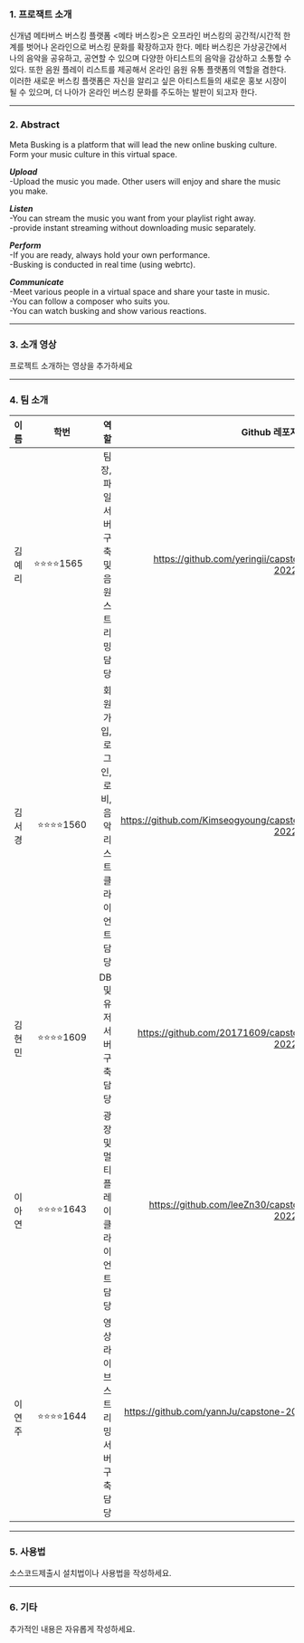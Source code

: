 ### 1. 프로잭트 소개
신개념 메타버스 버스킹 플랫폼 <메타 버스킹>은 오프라인 버스킹의 공간적/시간적 한계를 벗어나 온라인으로 버스킹 문화를 확장하고자 한다.
메타 버스킹은 가상공간에서 나의 음악을 공유하고, 공연할 수 있으며 다양한 아티스트의 음악을 감상하고 소통할 수 있다. 또한 음원 플레이 리스트를 제공해서 온라인 음원 유통 플랫폼의 역할을 겸한다.
이러한 새로운 버스킹 플랫폼은 자신을 알리고 싶은 아티스트들의 새로운 홍보 시장이 될 수 있으며, 더 나아가 온라인 버스킹 문화를 주도하는 발판이 되고자 한다.

---------------------------------------------------------------------------------------------------------------

### 2. Abstract
Meta Busking is a platform that will lead the new online busking culture. Form your music culture in this virtual space.

***Upload***<br>
  -Upload the music you made. Other users will enjoy and share the music you make.<br>

***Listen***<br>
  -You can stream the music you want from your playlist right away.<br>
  -provide instant streaming without downloading music separately.<br>

***Perform***<br>
  -If you are ready, always hold your own performance.<br>
  -Busking is conducted in real time (using webrtc).<br>

***Communicate***<br>
  -Meet various people in a virtual space and share your taste in music.<br>
  -You can follow a composer who suits you.<br>
  -You can watch busking and show various reactions.<br>
  
---------------------------------------------------------------------------------------------------------------

### 3. 소개 영상

프로젝트 소개하는 영상을 추가하세요

---------------------------------------------------------------------------------------------------------------

### 4. 팀 소개
|이름|학번|역할|Github 레포지토리|
|:---|:---:|---:|---:|
|김예리&nbsp;|⭐⭐⭐⭐1565&nbsp;&nbsp;&nbsp;|팀장, 파일 서버 구축 및 음원 스트리밍 담당|&nbsp;&nbsp;&nbsp;&nbsp;https://github.com/yeringii/capstone-2022-11|
|김서경|⭐⭐⭐⭐1560|회원가입, 로그인, 로비, 음악리스트 클라이언트 담당|https://github.com/Kimseogyoung/capstone-2022-11|
|김현민|⭐⭐⭐⭐1609|DB 및 유저 서버 구축 담당|https://github.com/20171609/capstone-2022-11|
|이아연|⭐⭐⭐⭐1643|광장 및 멀티 플레이 클라이언트 담당|https://github.com/leeZn30/capstone-2022-11|
|이연주|⭐⭐⭐⭐1644|영상 라이브 스트리밍 서버 구축 담당|https://github.com/yannJu/capstone-2022-11|

---------------------------------------------------------------------------------------------------------------

### 5. 사용법

소스코드제출시 설치법이나 사용법을 작성하세요.

---------------------------------------------------------------------------------------------------------------

### 6. 기타

추가적인 내용은 자유롭게 작성하세요.
